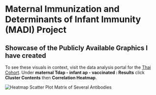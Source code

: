 # Maternal Immunization and Determinants of Infant Immunity (MADI) Project

## Showcase of the Publicly Available Graphics I have created

To see these visuals in context, visit the data analysis portal for the [Thai Cohort](https://rcweb.dartmouth.edu/HoenA/MADI/SDY8003/cluster_arm.html). Under **maternal Tdap - infant ap - vaccinated : Results** click **Cluster Contents** then **Correlation Heatmap**.

![Heatmap Scatter Plot Matrix of Several Antibodies](https://github.com/alecbuetow/MADI/tree/main/Images/MADI_example_1.png)
